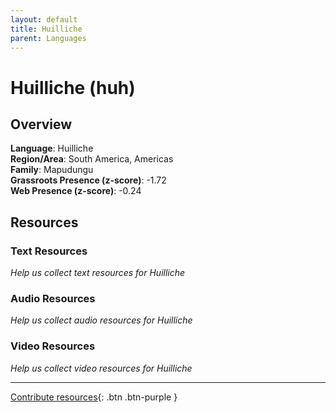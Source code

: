```yaml
---
layout: default
title: Huilliche
parent: Languages
---
```


# Huilliche (huh)

## Overview

**Language**: Huilliche  
**Region/Area**: South America, Americas  
**Family**: Mapudungu  
**Grassroots Presence (z-score)**: -1.72  
**Web Presence (z-score)**: -0.24  

## Resources

### Text Resources
*Help us collect text resources for Huilliche*

### Audio Resources
*Help us collect audio resources for Huilliche*

### Video Resources
*Help us collect video resources for Huilliche*

---

[Contribute resources](https://forms.office.com/e/1SfLJx3u1r){: .btn .btn-purple }
